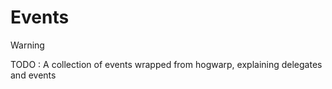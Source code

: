 <div class="article">

# Events

> [!WARNING]
> TODO : A collection of events wrapped from hogwarp, explaining delegates and events


</div>